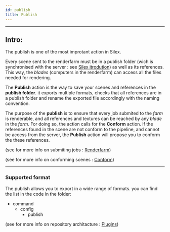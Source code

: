 ```yaml
---
id: publish
title: Publish
---
```


---

## Intro:

The publish is one of the most improtant action in Silex.

Every scene sent to the renderfarm must be in a publish folder (wich is synchronised with the server : see [Silex itrodution](../Silex.md)) as well as its references. This way, the _blades_ (computers in the renderfarm) can access all the files needed for rendering.

The **Publish** action is the way to save your scenes and references in the **publish folder**. it exports multiple formats, checks that all references are in a publish folder and rename the exported file accordingly with the naming convention.

The purpose of the **publish** is to ensure that every job submited to the _farm_ is renderable, and all references and textures can be reached by any _blade_ in the _farm_. For doing so, the action calls for the **Conform** action. If the references found in the scene are not conform to the pipeline, and cannot be access from the server, the **Publish** action will propose you to conform the these references.

(see for more info on submiting jobs : [Renderfarm](../../Renderfarm/renderfarm.md))

(see for more info on conforming scenes : [Conform](./conform.md))

---

### Supported format

The publish allows you to export in a wide range of formats. you can find the list in the code in the folder:

- command
  - config
    - publish

(see for more info on repository architacture : [Plugins](../Plugins/Plugins.md))
